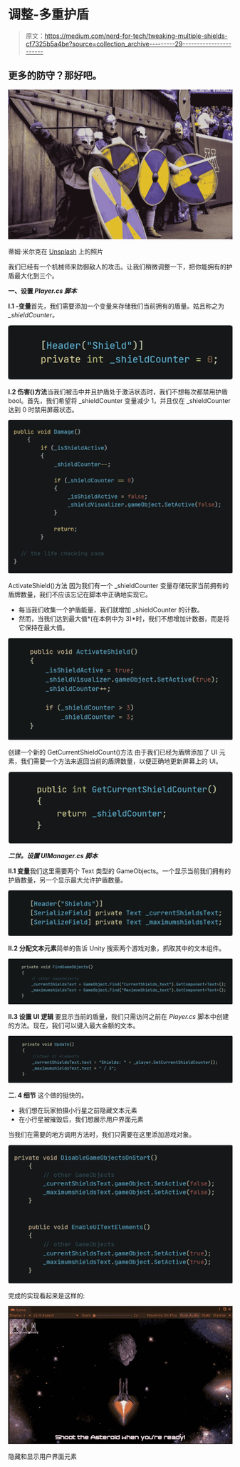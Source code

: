 # 调整-多重护盾

> 原文：<https://medium.com/nerd-for-tech/tweaking-multiple-shields-cf7325b5a4be?source=collection_archive---------29----------------------->

## 更多的防守？那好吧。

![](img/5529868fd105fc2afca9675f1b356cf9.png)

蒂姆·米尔克在 [Unsplash](https://unsplash.com?utm_source=medium&utm_medium=referral) 上的照片

我们已经有一个机械师来防御敌人的攻击。让我们稍微调整一下，把你能拥有的护盾最大化到三个。

**一、设置 *Player.cs 脚本***

**I.1 -变量**首先，我们需要添加一个变量来存储我们当前拥有的盾量。姑且称之为 *_shieldCounter。*

![](img/a0614cd6fd8fa257e1b02e7a40bb9aad.png)

**I.2 伤害()方法**当我们被击中并且护盾处于激活状态时，我们不想每次都禁用护盾 bool。首先，我们希望将 _shieldCounter 变量减少 1，并且仅在 _shieldCounter 达到 0 时禁用屏蔽状态。

![](img/a9e38a052112868a2f4b4240b150bb9b.png)

ActivateShield()方法
因为我们有一个 _shieldCounter 变量存储玩家当前拥有的盾牌数量，我们不应该忘记在脚本中正确地实现它。

*   每当我们收集一个护盾能量，我们就增加 _shieldCounter 的计数。
*   然而，当我们达到最大值*(在本例中为 3)*时，我们不想增加计数器，而是将它保持在最大值。

![](img/28e6299dd7c7fcd8d5d8612e59eb3072.png)

创建一个新的 GetCurrentShieldCount()方法
由于我们已经为盾牌添加了 UI 元素，我们需要一个方法来返回当前的盾牌数量，以便正确地更新屏幕上的 UI。

![](img/e47a71fcbf37ea6e764768586b0009de.png)

***二世。设置 UIManager.cs 脚本***

**II.1 变量**我们这里需要两个 Text 类型的 GameObjects。一个显示当前我们拥有的护盾数量，另一个显示最大允许护盾数量。

![](img/d61dd5ea03bed1744cd5948eea2117ca.png)

**II.2 分配文本元素**简单的告诉 Unity 搜索两个游戏对象，抓取其中的文本组件。

![](img/ca61f034f19c24454f59c6d88bb8bd0a.png)

**II.3 设置 UI 逻辑**
要显示当前的盾量，我们只需访问之前在 *Player.cs* 脚本中创建的方法。现在，我们可以键入最大金额的文本。

![](img/8c00089a1fc0aa401f1e89b248bee20d.png)

**二. 4 细节** 这个做的挺快的。

*   我们想在玩家拍摄小行星之前隐藏文本元素
*   在小行星被摧毁后，我们想展示用户界面元素

当我们在需要的地方调用方法时，我们只需要在这里添加游戏对象。

![](img/98be65a4ac967d209b8297b807a1785e.png)

完成的实现看起来是这样的:

![](img/fa689ee0e561d9a208b45bda3559ed2e.png)

隐藏和显示用户界面元素
